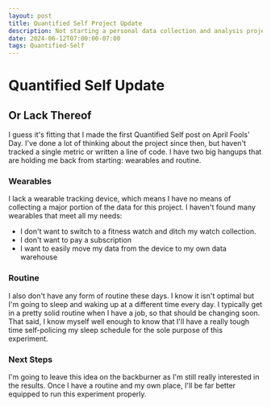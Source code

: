 ```yaml
---
layout: post
title: Quantified Self Project Update
description: Not starting a personal data collection and analysis project?
date: 2024-06-12T07:00:00-07:00
tags: Quantified-Self
---
```


# Quantified Self Update
## Or Lack Thereof

I guess it's fitting that I made the first Quantified Self post on April Fools' Day. I've done a lot of thinking about the project since then, but haven't tracked a single metric or written a line of code. I have two big hangups that are holding me back from starting: wearables and routine.

### Wearables
 I lack a wearable tracking device, which means I have no means of collecting a major portion of the data for this project. I haven't found many wearables that meet all my needs:
 * I don't want to switch to a fitness watch and ditch my watch collection.
 * I don't want to pay a subscription
 * I want to easily move my data from the device to my own data warehouse

 ### Routine
I also don't have any form of routine these days. I know it isn't optimal but I'm going to sleep and waking up at a different time every day. I typically get in a pretty solid routine when I have a job, so that should be changing soon. That said, I know myself well enough to know that I'll have a really tough time self-policing my sleep schedule for the sole purpose of this experiment.

### Next Steps
I'm going to leave this idea on the backburner as I'm still really interested in the results. Once I have a routine and my own place, I'll be far better equipped to run this experiment properly.